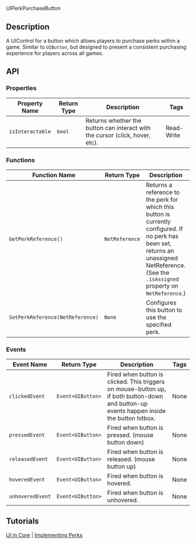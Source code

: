 # 

UIPerkPurchaseButton

## Description

A UIControl for a button which allows players to purchase perks within a game. Similar to `UIButton`, but designed to present a consistent purchasing experience for players across all games.

## API

### Properties 

| Property Name | Return Type | Description | Tags |
| -------- | ----------- | ----------- | ---- |
| `isInteractable` | `bool` | Returns whether the button can interact with the cursor (click, hover, etc). | Read-Write |

### Functions 

| Function Name | Return Type | Description | Tags |
| -------- | ----------- | ----------- | ---- |
| `GetPerkReference()` | `NetReference` | Returns a reference to the perk for which this button is currently configured. If no perk has been set, returns an unassigned NetReference. (See the `.isAssigned` property on `NetReference`.) | None |
| `SetPerkReference(NetReference)` | `None` | Configures this button to use the specified perk. | None |

### Events 

| Event Name | Return Type | Description | Tags |
| ----- | ----------- | ----------- | ---- |
| `clickedEvent` | `Event<UIButton>` | Fired when button is clicked. This triggers on mouse-button up, if both button-down and button-up events happen inside the button hitbox. | None |
| `pressedEvent` | `Event<UIButton>` | Fired when button is pressed. (mouse button down) | None |
| `releasedEvent` | `Event<UIButton>` | Fired when button is released. (mouse button up) | None |
| `hoveredEvent` | `Event<UIButton>` | Fired when button is hovered. | None |
| `unhoveredEvent` | `Event<UIButton>` | Fired when button is unhovered. | None |

## Tutorials 

[UI in Core](../tutorials/ui_reference.md) | [Implementing Perks](../perks/implementing_perks.md)
